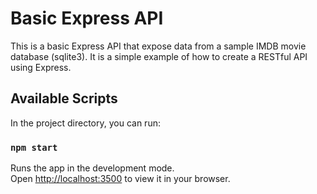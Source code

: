# Basic Express API

This is a basic Express API that expose data from a sample IMDB movie database (sqlite3). It is a simple example of how to create a RESTful API using Express.

## Available Scripts

In the project directory, you can run:

### `npm start`

Runs the app in the development mode.\
Open [http://localhost:3500](http://localhost:3500) to view it in your browser.
